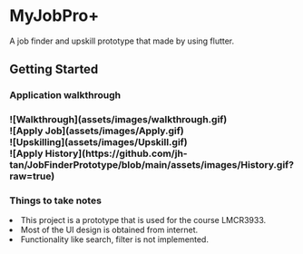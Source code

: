 
# MyJobPro+

A job finder and upskill prototype that made by using flutter.

## Getting Started

<h3>Application walkthrough<h3>
![Walkthrough](assets/images/walkthrough.gif)
  <br>
![Apply Job](assets/images/Apply.gif)
  <br>
![Upskilling](assets/images/Upskill.gif)
  <br>
![Apply History](https://github.com/jh-tan/JobFinderPrototype/blob/main/assets/images/History.gif?raw=true)
 


<h3>Things to take notes</h3>
<li>
This project is a prototype that is used for the course LMCR3933. 
</li>
<li>Most of the UI design is obtained from internet.</li>
<li>Functionality like search, filter is not implemented.
